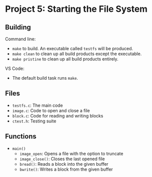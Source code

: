 # Project 5: Starting the File System 

## Building

Command line:

* `make` to build. An executable called `testfs` will be produced.
* `make clean` to clean up all build products except the executable.
* `make pristine` to clean up all build products entirely.


VS Code:

* The default build task runs `make`.

## Files

* `testfs.c`: The main code
* `image.c`: Code to open and close a file
* `block.c`: Code for reading and writing blocks
* `ctest.h`: Testing suite

## Functions

* `main()`
  * `image_open`: Opens a file with the option to truncate
  * `image_close()`: Closes the last opened file
  * `bread()`: Reads a block into the given buffer
  * `bwrite()`: Writes a block from the given buffer